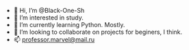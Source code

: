 - 👋 Hi, I’m @Black-One-Sh
- 👀 I’m interested in study.
- 🌱 I’m currently learning Python. Mostly.
- 💞️ I’m looking to collaborate on projects for beginers, I think.
- 📫 professor.marvel@mail.ru

<!---
Black-One-Sh/Black-One-Sh is a ✨ special ✨ repository because its `README.md` (this file) appears on your GitHub profile.
You can click the Preview link to take a look at your changes.
--->

